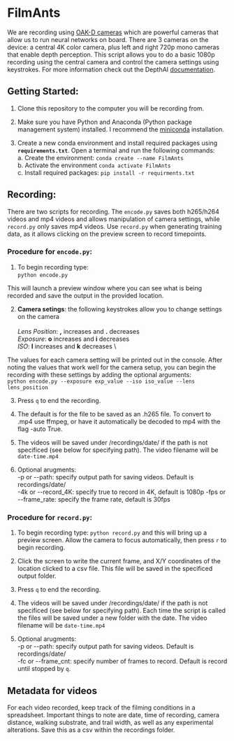 # FilmAnts
We are recording using [OAK-D cameras](https://shop.luxonis.com/products/1098obcenclosure) which are powerful cameras that allow us to run neural networks on board. There are 3 cameras on the device: a central 4K color camera, plus left and right 720p mono cameras that enable depth perception. This script allows you to do a basic 1080p recording using the central camera and control the camera settings using keystrokes. For more information check out the DepthAI [documentation](https://docs.luxonis.com/en/latest/).

## Getting Started:
1. Clone this repository to the computer you will be recording from.

2. Make sure you have Python and Anaconda (Python package management system) installed. I recommend the [miniconda](https://docs.conda.io/en/latest/miniconda.html) installation.

2. Create a new conda environment and install required packages using **`requirements.txt`**.
Open a terminal and run the following commands:\
a. Create the environment: `conda create --name FilmAnts` \
b. Activate the environment `conda activate FilmAnts` \
c. Install required packages: `pip install -r requirments.txt`

## Recording:
There are two scripts for recording. The `encode.py` saves both h265/h264 videos and mp4 videos and allows manipulation of camera settings, while `record.py` only saves mp4 videos. Use `record.py` when generating training data, as it allows clicking on the preview screen to record timepoints. 

### Procedure for `encode.py`:

1. To begin recording type: \
`python encode.py` 

This will launch a preview window where you can see what is being recorded and save the output in the provided location.

2. **Camera setings**: the following keystrokes allow you to change settings on the camera \
\
*Lens Position*: **,** increases and **.** decreases \
*Exposure*: **o** increases and **i** decreases \
*ISO*: **l** increases and **k** decreases \
 
 The values for each camera setting will be printed out in the console. After noting the values that work well for the camera setup, you can begin the recording with these settings by adding the optional arguments: \
 `python encode.py --exposure exp_value --iso iso_value --lens lens_position`
 
 3. Press `q` to end the recording.
 
 4. The default is for the file to be saved as an .h265 file. To convert to .mp4 use ffmpeg, or have it automatically be decoded to mp4 with the flag -auto True.
 
5. The videos will be saved under /recordings/date/ if the path is not specificed (see below for specifying path). The video filename will be `date-time.mp4`

6. Optional arugments: \
-p or --path: specify output path for saving videos. Default is recordings/date/ \
-4k or --record_4K: specify true to record in 4K, default is 1080p
-fps or --frame_rate: specify the frame rate, default is 30fps
 
### Procedure for `record.py`: 
1. To begin recording type: `python record.py` and this will bring up a preview screen. Allow the camera to focus automatically, then press `r` to begin recording.

2. Click the screen to write the current frame, and X/Y coordinates of the location clicked to a csv file. This file will be saved in the specificed output folder. 

3. Press `q` to end the recording.

4. The videos will be saved under /recordings/date/ if the path is not specificed (see below for specifying path). Each time the script is called the files will be saved under a new folder with the date. The video filename will be `date-time.mp4`

4. Optional arugments: \
-p or --path: specify output path for saving videos. Default is recordings/date/ \
-fc or --frame_cnt: specify number of frames to record. Default is record until stopped by `q`. 

## Metadata for videos
For each video recorded, keep track of the filming conditions in a spreadsheet. Important things to note are date, time of recording, camera distance, walking substrate, and trail width, as well as any experimental alterations. Save this as a csv within the recordings folder.

